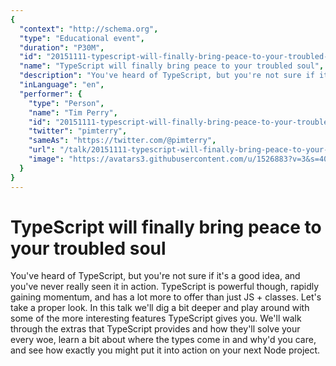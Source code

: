 ```yaml
---
{
  "context": "http://schema.org",
  "type": "Educational event",
  "duration": "P30M",
  "id": "20151111-typescript-will-finally-bring-peace-to-your-troubled-soul",
  "name": "TypeScript will finally bring peace to your troubled soul",
  "description": "You've heard of TypeScript, but you're not sure if it's a good idea, and you've never really seen it in action. TypeScript is powerful though, rapidly gaining momentum, and has a lot more to offer than just JS + classes. Let's take a proper look. In this talk we'll dig a bit deeper and play around with some of the more interesting features TypeScript gives you. We'll walk through the extras that TypeScript provides and how they'll solve your every woe, learn a bit about where the types come in and why'd you care, and see how exactly you might put it into action on your next Node project.",
  "inLanguage": "en",
  "performer": {
    "type": "Person",
    "name": "Tim Perry",
    "id": "20151111-typescript-will-finally-bring-peace-to-your-troubled-soul",
    "twitter": "pimterry",
    "sameAs": "https://twitter.com/@pimterry",
    "url": "/talk/20151111-typescript-will-finally-bring-peace-to-your-troubled-soul.html",
    "image": "https://avatars3.githubusercontent.com/u/1526883?v=3&s=400"
  }
}
---
```

# TypeScript will finally bring peace to your troubled soul

You've heard of TypeScript, but you're not sure if it's a good idea, and you've never really seen it in action. TypeScript is powerful though, rapidly gaining momentum, and has a lot more to offer than just JS + classes. Let's take a proper look. In this talk we'll dig a bit deeper and play around with some of the more interesting features TypeScript gives you. We'll walk through the extras that TypeScript provides and how they'll solve your every woe, learn a bit about where the types come in and why'd you care, and see how exactly you might put it into action on your next Node project.